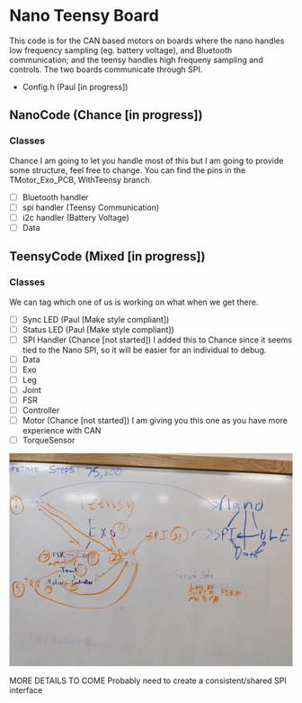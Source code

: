 # Nano Teensy Board

This code is for the CAN based motors on boards where the nano handles low frequency sampling (eg. battery voltage), and Bluetooth communication; and the teensy handles high frequeny sampling and controls.  The two boards communicate through SPI.

- Config.h (Paul [in progress])

## NanoCode (Chance [in progress])
### Classes
Chance I am going to let you handle most of this but I am going to provide some structure, feel free to change.  You can find the pins in the TMotor_Exo_PCB, WithTeensy branch.
- [ ] Bluetooth handler
- [ ] spi handler (Teensy Communication)
- [ ] i2c handler (Battery Voltage)
- [ ] Data

## TeensyCode (Mixed [in progress])
### Classes
We can tag which one of us is working on what when we get there.
- [ ] Sync LED (Paul [Make style compliant])
- [ ] Status LED (Paul [Make style compliant])
- [ ] SPI Handler (Chance [not started]) I added this to Chance since it seems tied to the Nano SPI, so it will be easier for an individual to debug.
- [ ] Data 
- [ ] Exo
- [ ] Leg 
- [ ] Joint
- [ ] FSR
- [ ] Controller
- [ ] Motor (Chance [not started]) I am giving you this one as you have more experience with CAN
- [ ] TorqueSensor

![Diagram](CodeDiagram.jpg)

MORE DETAILS TO COME
Probably need to create a consistent/shared SPI interface
